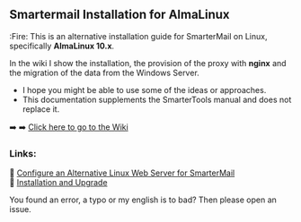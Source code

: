 ## Smartermail Installation for AlmaLinux

:Fire: This is an alternative installation guide for SmarterMail on Linux, specifically **AlmaLinux 10.x**.

In the wiki I show the installation, the provision of the proxy with **nginx** and the migration of the data from the Windows Server.

* I hope you might be able to use some of the ideas or approaches.
* This documentation supplements the SmarterTools manual and does not replace it.

:arrow_right: :arrow_right: [Click here to go to the Wiki](../../wiki)

### Links:

:link: [Configure an Alternative Linux Web Server for SmarterMail](https://portal.smartertools.com/kb/a3652/configure-an-alternative-linux-web-server-for-smartermail.aspx)<br>
:link: [Installation and Upgrade](https://help.smartertools.com/SmarterMail/Current/Topics/Installation/Installation-Linux)

You found an error, a typo or my english is to bad? Then please open an issue.

